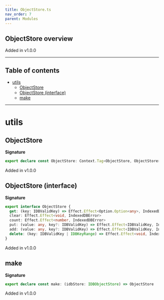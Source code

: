```yaml
---
title: ObjectStore.ts
nav_order: 7
parent: Modules
---
```


## ObjectStore overview

Added in v1.0.0

---

<h2 class="text-delta">Table of contents</h2>

- [utils](#utils)
  - [ObjectStore](#objectstore)
  - [ObjectStore (interface)](#objectstore-interface)
  - [make](#make)

---

# utils

## ObjectStore

**Signature**

```ts
export declare const ObjectStore: Context.Tag<ObjectStore, ObjectStore>
```

Added in v1.0.0

## ObjectStore (interface)

**Signature**

```ts
export interface ObjectStore {
  get: (key: IDBValidKey) => Effect.Effect<Option.Option<any>, IndexedDBError>
  clear: Effect.Effect<void, IndexedDBError>
  count: Effect.Effect<number, IndexedDBError>
  put: (value: any, key?: IDBValidKey) => Effect.Effect<IDBValidKey, IndexedDBError>
  add: (value: any, key?: IDBValidKey) => Effect.Effect<IDBValidKey, IndexedDBError>
  delete: (key: IDBValidKey | IDBKeyRange) => Effect.Effect<void, IndexedDBError>
}
```

Added in v1.0.0

## make

**Signature**

```ts
export declare const make: (idbStore: IDBObjectStore) => ObjectStore
```

Added in v1.0.0
